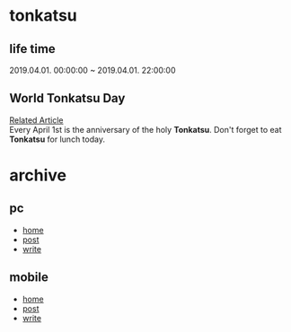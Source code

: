 # tonkatsu
## life time
2019.04.01. 00:00:00 ~ 2019.04.01. 22:00:00  
## World Tonkatsu Day
[Related Article](https://tgd.kr/20351621)  
Every April 1st is the anniversary of the holy **Tonkatsu**.
Don't forget to eat **Tonkatsu** for lunch today.

# archive
## pc
* [home](https://ingether.github.io/tonkatsu/archive/pc_index.html)  
* [post](https://ingether.github.io/tonkatsu/archive/pc_post.html)  
* [write](https://ingether.github.io/tonkatsu/archive/pc_write.html)  

## mobile
* [home](https://ingether.github.io/tonkatsu/archive/mo_index.html)  
* [post](https://ingether.github.io/tonkatsu/archive/mo_post.html)  
* [write](https://ingether.github.io/tonkatsu/archive/mo_write.html)    
